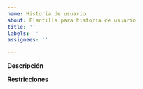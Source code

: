 ```yaml
---
name: Historia de usuario
about: Plantilla para historia de usuario
title: ''
labels: ''
assignees: ''

---
```


**Descripción**

**Restricciones**
